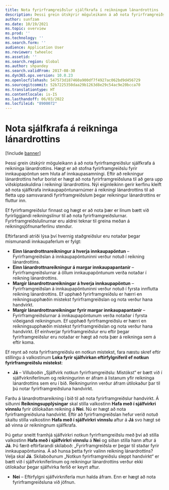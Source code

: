 ```yaml
---
title: Nota fyrirframgreiðslur sjálfkrafa í reikningum lánardrottins
description: Þessi grein útskýrir möguleikann á að nota fyrirframgreiðslur sjálfkrafa á reikninga lánardrottins.
author: sunfzam
ms.date: 10/19/2021
ms.topic: overview
ms.prod: ''
ms.technology: ''
ms.search.form: ''
audience: Application User
ms.reviewer: twheeloc
ms.assetid: ''
ms.search.region: Global
ms.author: shpandey
ms.search.validFrom: 2017-08-30
ms.dyn365.ops.version: 10.0.23
ms.openlocfilehash: 547573d187460a900df7f4927ac062bd9d456729
ms.sourcegitcommit: 52b7225350daa29b1263d8e29c54ac9e20bcca70
ms.translationtype: HT
ms.contentlocale: is-IS
ms.lasthandoff: 06/03/2022
ms.locfileid: "8900072"
---
```

# <a name="automatically-apply-to-vendor-invoices"></a>Nota sjálfkrafa á reikninga lánardrottins

[!include [banner](../includes/banner.md)]

Þessi grein útskýrir möguleikann á að nota fyrirframgreiðslur sjálfkrafa á reikninga lánardrottins. Hægt er að stofna fyrirframgreiðslu fyrir innkaupapöntun sem hluta af innkaupasamningi. Eftir að reikningur lánardrottins hefur borist er hægt að nota fyrirframgreiðsluna til að gera upp viðskiptaskuldina í reikningi lánardrottins. Nýi eiginleikinn gerir kerfinu kleift að nota sjálfkrafa innkaupapöntunarnúmer á reikningi lánardrottins til að fletta upp samsvarandi fyrirframgreiðslum þegar reikningur lánardrottins er fluttur inn.

Ef fyrirframgreiðslur finnast og hægt er að nota þær er línum bætt við fyrirliggjandi reikningslínur til að nota fyrirframgreiðslurnar. Fyrirframgreiðslulínurnar eru aldrei teknar til greina meðan á reikningsjöfnunarferlinu stendur.

Eftirfarandi atriði lýsa því hvernig staðgreiðslur eru notaðar þegar mismunandi innkaupaferlum er fylgt:

- **Einn lánardrottnareikningur á hverja innkaupapöntun** – Fyrirframgreiðslan á innkaupapöntuninni verður notuð í reikning lánardrottins.
- **Einn lánardrottnareikningur á margar innkaupapantanir** – Fyrirframgreiðslurnar á öllum innkaupapöntunum verða notaðar í reikning lánardrottins.
- **Margir lánardrottnareikningar á hverja innkaupapöntun** – Fyrirframgreiðslan á innkaupapöntuninni verður notuð í fyrsta innflutta reikning lánardrottins. Ef upphæð fyrirframgreiðslu er hærri en reikningsupphæðin mistekst fyrirframgreiðslan og nota verður hana handvirkt.
- **Margir lánardrottnareikningar fyrir margar innkaupapantanir** – Fyrirframgreiðslurnar á innkaupapöntunum verða notaðar í fyrsta viðeigandi reikningnum. Ef upphæð fyrirframgreiðslu er hærri en reikningsupphæðin mistekst fyrirframgreiðslan og nota verður hana handvirkt. Ef einhverjar fyrirframgreiðslur eru eftir þegar fyrirframgreiðslur eru notaðar er hægt að nota þær á reikninga sem á eftir koma.

Ef reynt að nota fyrirframgreiðslu en notkun mistekst, fara næstu skref eftir stillingu á valkostinum **Loka fyrir sjálfvirkan eftirfylgniferil ef notkun fyrirframgreiðslu mistekst**:

- **Já** – Villuboðin „Sjálfvirk notkun fyrirframgreiðslu: Mistókst“ er bætt við í sjálfvirkniferlinum og reikningurinn er áfram á listanum yfir reikninga lánardrottins sem eru í bið. Reikningurinn verður áfram útilokaður þar til þú notar fyrirframgreiðsluna handvirkt.

Farðu á lánardrottnareikning í bið til að nota fyrirframgreiðslur handvirkt. Á síðunni **Reikningsupplýsingar** skal stilla valkostinn **Hafa með í sjálfvirkri vinnslu** fyrir útilokaðan reikning á **Nei**. Nú er hægt að nota fyrirframgreiðsluna handvirkt. Eftir að fyrirframgreiðslan hefur verið notuð skaltu stilla valkostinn **Hafa með í sjálfvirkri vinnslu** aftur á **Já** svo hægt sé að vinna úr reikningnum sjálfkrafa.

Þú getur sneitt framhjá sjálfvirkri notkun fyrirframgreiðslu með því að stilla valkostinn **Hafa með í sjálfvirkri vinnslu** á **Nei** og síðan stilla hann aftur á **Já**. Þú færð eftirfarandi skilaboð: „Fyrirframgreiðsla er þegar til staðar fyrir innkaupapöntunina. Á að hunsa þetta fyrir valinn reikning lánardrottins? Velja skal **Já**. Skilaboðunum „Notkun fyrirframgreiðslu sleppt handvirkt“ er bætt við í sjálfvirkniferlinum og reikningur lánardrottins verður ekki útilokaður þegar sjálfvirka ferlið er keyrt aftur.

- **Nei** – Eftirfylgni sjálfvirkniferla mun halda áfram. Enn er hægt að nota fyrirframgreiðsluna við jöfnun.
